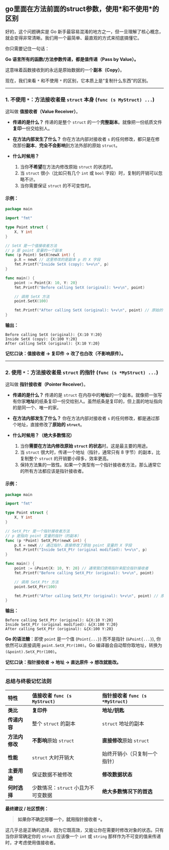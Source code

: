## go里面在方法前面的struct参数，使用\*和不使用\*的区别
好的，这个问题确实是 Go 新手最容易混淆的地方之一，但一旦理解了核心概念，就会变得非常清晰。我们用一个最简单、最直观的方式来彻底搞懂它。

你只需要记住一句话：

**Go 语言所有的函数/方法参数传递，都是值传递（Pass by Value）。**

这意味着函数接收到的永远是原始数据的一个**副本（Copy）**。

现在，我们来看 `*` 和不使用 `*` 的区别，它本质上是“复制什么东西”的区别。

---

### 1. 不使用 `*`：方法接收者是 `struct` 本身 (`func (s MyStruct) ...`)

这叫做 **值接收者（Value Receiver）**。

*   **传递的是什么？**
    传递的是整个 `struct` 的一个**完整副本**。就像把一份纸质文件**复印**一份交给别人。

*   **在方法内部发生了什么？**
    你在方法内部对接收者 `s` 的任何修改，都只是在修改那份**副本**，**完全不会影响**到方法外部的原始 `struct`。

*   **什么时候用？**
    1.  当你**不希望**在方法内修改原始 `struct` 的状态时。
    2.  当 `struct` 很小（比如只有几个 `int` 或 `bool` 字段）时，复制的开销可以忽略不计。
    3.  当你需要保证 `struct` 的不可变性时。

#### 示例：

```go
package main

import "fmt"

type Point struct {
    X, Y int
}

// SetX 是一个值接收者方法
// p 是 point 变量的一个副本
func (p Point) SetX(newX int) {
    p.X = newX // 这里修改的是副本 p 的 X 字段
    fmt.Printf("Inside SetX (copy): %+v\n", p)
}

func main() {
    point := Point{X: 10, Y: 20}
    fmt.Printf("Before calling SetX (original): %+v\n", point)

    // 调用 SetX 方法
    point.SetX(100)

    fmt.Printf("After calling SetX (original): %+v\n", point) // 原始的 point 变量没有被改变！
}
```

**输出：**
```
Before calling SetX (original): {X:10 Y:20}
Inside SetX (copy): {X:100 Y:20}
After calling SetX (original): {X:10 Y:20}
```

**记忆口诀：值接收者 -> 复印件 -> 改了也白改（不影响原件）。**

---

### 2. 使用 `*`：方法接收者是 `struct` 的指针 (`func (s *MyStruct) ...`)

这叫做 **指针接收者（Pointer Receiver）**。

*   **传递的是什么？**
    传递的是 `struct` 在内存中的**地址**的一个副本。就像把一张写有你家**地址**的纸条复印一份交给别人。虽然纸条是复印的，但上面的地址指向的是同一个、唯一的家。

*   **在方法内部发生了什么？**
    你在方法内部对接收者 `s` 的任何修改，都是通过那个地址，直接修改了**原始的 `struct`**。

*   **什么时候用？（绝大多数情况）**
    1.  当你**需要在方法内修改原始 `struct` 的状态**时。这是最主要的用途。
    2.  当 `struct` 很大时，传递一个地址（指针，通常只有 8 字节）的副本，比复制整个 `struct` 的开销要小得多，效率更高。
    3.  保持方法集的一致性。如果一个类型有一个指针接收者方法，那么通常它的所有方法都应该是指针接收者。

#### 示例：

```go
package main

import "fmt"

type Point struct {
    X, Y int
}

// SetX_Ptr 是一个指针接收者方法
// p 是指向 point 变量的指针（的副本）
func (p *Point) SetX_Ptr(newX int) {
    p.X = newX // 通过指针，直接修改了原始 point 变量的 X 字段
    fmt.Printf("Inside SetX_Ptr (original modified): %+v\n", p)
}

func main() {
    point := &Point{X: 10, Y: 20} // 通常我们使用指针来配合指针接收者
    fmt.Printf("Before calling SetX_Ptr (original): %+v\n", point)

    // 调用 SetX_Ptr 方法
    point.SetX_Ptr(100)

    fmt.Printf("After calling SetX_Ptr (original): %+v\n", point) // 原始的 point 变量被改变了！
}
```

**输出：**
```
Before calling SetX_Ptr (original): &{X:10 Y:20}
Inside SetX_Ptr (original modified): &{X:100 Y:20}
After calling SetX_Ptr (original): &{X:100 Y:20}
```
**Go 的语法糖**：即使 `point` 是一个值 (`Point{...}`) 而不是指针 (`&Point{...}`), 你依然可以直接调用 `point.SetX_Ptr(100)`。Go 编译器会自动帮你取地址，转换为 `(&point).SetX_Ptr(100)`。

**记忆口诀：指针接收者 -> 地址 -> 直达原件 -> 想改就能改。**

---

### 总结与终极记忆法则

| 特性 | **值接收者** `func (s MyStruct)` | **指针接收者** `func (s *MyStruct)` |
| :--- | :--- | :--- |
| **类比** | **复印件** | **地址/钥匙** |
| **传递内容** | 整个 `struct` 的副本 | `struct` 地址的副本 |
| **方法内修改** | **不影响**原始 `struct` | **直接修改**原始 `struct` |
| **性能** | `struct` 大时开销大 | 始终开销小（只复制一个指针） |
| **主要用途** | 保证数据不被修改 | **修改数据状态** |
| **何时选择** | 少数情况：`struct` 小且为不可变数据 | **绝大多数情况下的首选** |

**最终建议 / 社区惯例：**

> **如果你不确定用哪一个，就用指针接收者 `*`。**

这几乎总是正确的选择，因为它既高效，又能让你在需要时修改对象的状态。只有当你非常确定你的 `struct` 应该像一个 `int` 或 `string` 那样作为不可变的值来传递时，才考虑使用值接收者。